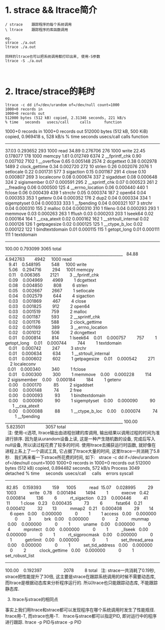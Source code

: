 # 1. strace && ltrace简介
    / strace	跟踪程序的每个系统调用
    \ ltrace	跟踪程序的库函数调用

    eg. 
	strace ./a.out
	ltrace ./a.out
	 
    同样的ltrace也可以把系统调用都打印出来, 使用-S参数
	ltrace -S ./a.out
  
 
# 2. ltrace/strace的耗时
    ltrace -c dd if=/dev/urandom of=/dev/null count=1000   
    1000+0 records in   
    1000+0 records out  
    512000 bytes (512 kB) copied, 2.31346 seconds, 221 kB/s 
    % time   seconds   usecs/call     calls      function  
1000+0 records in
1000+0 records out
512000 bytes (512 kB, 500 KiB) copied, 0.969418 s, 528 kB/s
% time     seconds  usecs/call     calls      function
------ ----------- ----------- --------- --------------------
 37.03    0.293652         293      1000 read
 34.89    0.276706         276      1000 write
 22.45    0.178077         178      1000 memcpy
  1.61    0.012749        6374         2 __fprintf_chk
  0.90    0.007102        7102         1 __overflow
  0.65    0.005148        2574         2 dcgettext
  0.38    0.002978        1489         2 clock_gettime
  0.34    0.002720         272        10 strlen
  0.26    0.002076        2076         1 setlocale
  0.22    0.001731         577         3 sigaction
  0.15    0.001167         291         4 close
  0.10    0.000807         269         3 localeconv
  0.08    0.000674         337         2 sigaddset
  0.08    0.000648         324         2 sigismember
  0.07    0.000591         295         2 __sprintf_chk
  0.07    0.000523         261         2 __freading
  0.06    0.000500         125         4 __errno_location
  0.06    0.000440         440         1 fclose
  0.06    0.000439         439         1 strrchr
  0.05    0.000374         187         2 open64
  0.04    0.000353         353         1 getenv
  0.04    0.000352         176         2 dup2
  0.04    0.000334         334         1 sigemptyset
  0.04    0.000333         333         1 __fpending
  0.04    0.000321         107         3 strchr
  0.04    0.000310         155         2 malloc
  0.04    0.000310         310         1 fileno
  0.04    0.000293         293         1 memmove
  0.03    0.000263         263         1 fflush
  0.03    0.000203         203         1 lseek64
  0.02    0.000164         164         1 __cxa_atexit
  0.02    0.000162         162         1 __strtoull_internal
  0.02    0.000126         126         1 getpagesize
  0.02    0.000125         125         1 __ctype_b_loc
  0.02    0.000122         122         1 bindtextdomain
  0.01    0.000115         115         1 getopt_long
  0.01    0.000111         111         1 textdomain
------ ----------- ----------- --------- --------------------
100.00    0.793099                  3065 total
    ____________________________________________________________
    84.88   4.942763        4942      1000  read    
    9.41    0.548195         548      1000  write   
    5.06    0.294716         294      1001  memcpy  
    0.11    0.006365        2121         3  __fprintf_chk   
    0.09    0.004969        4969         1  dcgettext   
    0.08    0.004850         808         6  strlen  
    0.05    0.002667        2667         1  setlocale   
    0.04    0.002579         644         4  sigaction   
    0.03    0.001869         467         4  close   
    0.03    0.001825         912         2  open64  
    0.03    0.001519         759         2  malloc  
    0.02    0.001187         593         2  __sprintf\_chk  
    0.02    0.001176         588         2  clock\_gettime  
    0.02    0.001169         389         3  __errno_location    
    0.02    0.001012         506         2  dcngettext  
    0.01    0.000814         814         1  lseek64 
    0.01    0.000757         757         1  getopt_long 
    0.01    0.000744         744         1  textdomain  
    0.01    0.000742         247         3  strchr  
    0.01    0.000634         634         1  __strtoull\_internal    
    0.01    0.000602         602         1  getpagesize 
    0.01    0.000542         271         2  localeconv  
    0.01    0.000340         340         1  fclose  
    0.01    0.000300         300         1  memmove 
    0.00    0.000228         114         2  sigismember 
    0.00    0.000184         184         1  getenv  
    0.00    0.000170          85         2  sigaddset   
    0.00    0.000148          74         2  free    
    0.00    0.000093          93         1  bindtextdomain  
    0.00    0.000090          90         1  sigemptyset 
    0.00    0.000090          90         1  __cxa_atexit    
    0.00    0.000088          88         1  __ctype\_b\_loc 
    0.00    0.000074          74         1  __fpending  
    ____________________________________________________________
    100.00    5.823501                 3057 total   
 
注:
使用-c选项, ltrace输出由进程创建的库调用, 输出结果以调用过程的时间为准进行排序.
因为是从urandom设备上读, 这是一种产生随机数的设备, 完成后写入null设备, 所以读过程花费了较多的时间.
使用ltrace去捕获运行时函数, 就好像在进程上系上了一个调试工具, 它占据了ltrace大量的时间, 这里ltrace一共消耗了5.8秒.
 
我们再来看一下strace所花费的时间, 如下:
 
strace -c dd if=/dev/urandom of=/dev/null count=1000
1000+0 records in
1000+0 records out
512000 bytes (512 kB) copied, 0.894482 seconds, 572 kB/s
Process 3049 detached
% time     seconds  usecs/call     calls    errors syscall
------ ----------- ----------- --------- --------- ----------------
 82.85    0.159393         159      1005           read
 15.07    0.028995          29      1003           write
  0.78    0.001494        1494         1           execve
  0.42    0.000814         136         6           rt_sigaction
  0.23    0.000446          41        11         1 close
  0.23    0.000435          73         6           fstat64
  0.21    0.000412          32        13           mmap2
  0.21    0.000408          29        14         6 open
  0.00    0.000000           0         1         1 access
  0.00    0.000000           0         3           brk
  0.00    0.000000           0         2           munmap
  0.00    0.000000           0         1           uname
  0.00    0.000000           0         4           mprotect
  0.00    0.000000           0         1           _llseek
  0.00    0.000000           0         1           rt_sigprocmask
  0.00    0.000000           0         1           getrlimit
  0.00    0.000000           0         1           set_thread_area
  0.00    0.000000           0         1           set_tid_address
  0.00    0.000000           0         2           clock_gettime
  0.00    0.000000           0         1           set_robust_list
------ ----------- ----------- --------- --------- ----------------
100.00    0.192397                  2078         8 total
 
注: 
strace一共消耗了0.19秒, strace把性能提升了30倍, 这主要是strace在跟踪系统调用的时候不需要动态库, 而ltrace是根据动态库来分析程序运行的.
所以ltrace也只能跟踪动态库, 不能跟踪静态库.


3) ltrace与strace的相同点

事实上我们用ltrace和strace都可以发现程序在哪个系统调用时发生了性能瓶径.
ltrace用-T, 而strace也用-T.
 
ltrace与strace都可以指定PID, 即对运行中的程序进行跟踪.
ltrace -p PID与strace -p PID
